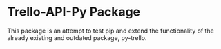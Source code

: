 # Trello-API-Py Package

This package is an attempt to test pip and extend the functionality of the already existing and outdated package, py-trello.
